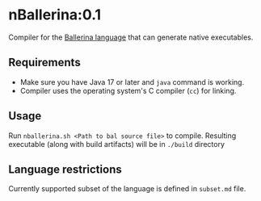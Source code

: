 # nBallerina:0.1
Compiler for the [Ballerina language](https://ballerina.io/) that can generate native executables.

## Requirements
+ Make sure you have Java 17 or later and `java` command is working.
+ Compiler uses the operating system's C compiler (`cc`) for linking.

## Usage
Run `nballerina.sh <Path to bal source file>` to compile. Resulting executable (along with build artifacts) will be in `./build` directory

## Language restrictions
Currently supported subset of the language is defined in `subset.md` file.
